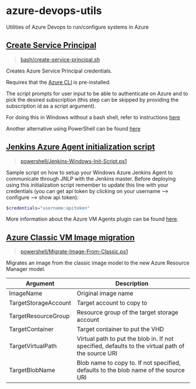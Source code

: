 # azure-devops-utils
Utilities of Azure Devops to run/configure systems in Azure

## [Create Service Principal](bash/create-service-principal.sh)
> [bash/create-service-principal.sh](bash/create-service-principal.sh)

Creates Azure Service Principal credentials.

Requires that the [Azure CLI](https://github.com/Azure/azure-cli) is pre-installed.

The script prompts for user input to be able to authenticate on Azure and to pick the desired subscription (this step can be skipped by providing the subscription id as a script argument).

For doing this in Windows without a bash shell, refer to instructions [here](https://docs.microsoft.com/en-us/azure/azure-resource-manager/resource-group-authenticate-service-principal-cli)

Another alternative using PowerShell can be found [here](https://docs.microsoft.com/en-us/azure/azure-resource-manager/resource-group-authenticate-service-principal)

## [Jenkins Azure Agent initialization script](powershell/Jenkins-Windows-Init-Script.ps1)
> [powershell/Jenkins-Windows-Init-Script.ps1](powershell/Jenkins-Windows-Init-Script.ps1)

Sample script on how to setup your Windows Azure Jenkins Agent to communicate through JNLP with the Jenkins master.
Before deploying using this initialization script remember to update this line with your credentials (you can get api token by clicking on your username --> configure --> show api token):
```powershell
$credentials="username:apitoken"
```
More information about the Azure VM Agents plugin can be found [here](https://wiki.jenkins-ci.org/display/JENKINS/Azure+VM+Agents+Plugin).

## [Azure Classic VM Image migration](powershell/Migrate-Image-From-Classic.ps1)
> [powershell/Migrate-Image-From-Classic.ps1](powershell/Migrate-Image-From-Classic.ps1)

Migrates an image from the classic image model to the new Azure Resource Manager model.

| Argument             | Description                                                                                       |
|----------------------|---------------------------------------------------------------------------------------------------|
| ImageName            | Original image name                                                                               |
| TargetStorageAccount | Target account to copy to                                                                         |
| TargetResourceGroup  | Resource group of the target storage account                                                      |
| TargetContainer      | Target container to put the VHD                                                                   |
| TargetVirtualPath    | Virtual path to put the blob in. If not specified, defaults to the virtual path of the source URI |
| TargetBlobName       | Blob name to copy to.  If not specified, defaults to the blob name of the source URI              |
